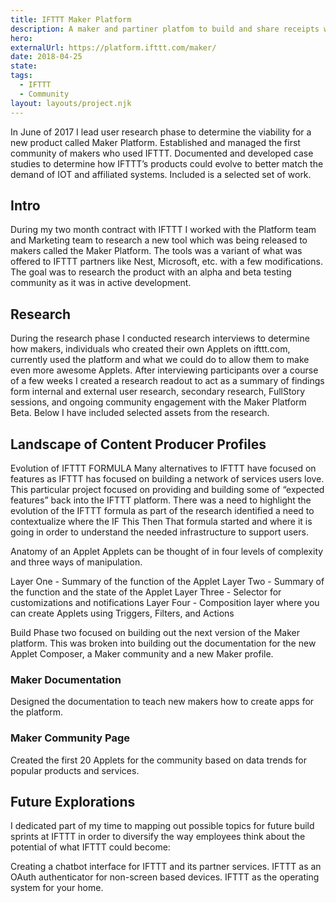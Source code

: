 ```yaml
---
title: IFTTT Maker Platform
description: A maker and partiner platfom to build and share receipts with the larger IFTTT community.
hero:
externalUrl: https://platform.ifttt.com/maker/
date: 2018-04-25
state:
tags:
  - IFTTT
  - Community
layout: layouts/project.njk
---
```


In June of 2017 I lead user research phase to determine the viability for a new product called Maker Platform. Established and managed the first community of makers who used IFTTT. Documented and developed case studies to determine how IFTTT’s products could evolve to better match the demand of IOT and affiliated systems. Included is a selected set of work.

## Intro

During my two month contract with IFTTT I worked with the Platform team and Marketing team to research a new tool which was being released to makers called the Maker Platform. The tools was a variant of what was offered to IFTTT partners like Nest, Microsoft, etc. with a few modifications. The goal was to research the product with an alpha and beta testing community as it was in active development.

## Research

During the research phase I conducted research interviews to determine how makers, individuals who created their own Applets on ifttt.com, currently used the platform and what we could do to allow them to make even more awesome Applets. After interviewing participants over a course of a few weeks I created a research readout to act as a summary of findings form internal and external user research, secondary research, FullStory sessions, and ongoing community engagement with the Maker Platform Beta. Below I have included selected assets from the research.

## Landscape of Content Producer Profiles

Evolution of IFTTT FORMULA
Many alternatives to IFTTT have focused on features as IFTTT has focused on building a network of services users love. This particular project focused on providing and building some of “expected features” back into the IFTTT platform. There was a need to highlight the evolution of the IFTTT formula as part of the research identified a need to contextualize where the IF This Then That formula started and where it is going in order to understand the needed infrastructure to support users.

Anatomy of an Applet
Applets can be thought of in four levels of complexity and three ways of manipulation.

Layer One - Summary of the function of the Applet
Layer Two - Summary of the function and the state of the Applet
Layer Three - Selector for customizations and notifications
Layer Four - Composition layer where you can create Applets using Triggers, Filters, and Actions

Build
Phase two focused on building out the next version of the Maker platform. This was broken into building out the documentation for the new Applet Composer, a Maker community and a new Maker profile.

### Maker Documentation

Designed the documentation to teach new makers how to create apps for the platform.

### Maker Community Page

Created the first 20 Applets for the community based on data trends for popular products and services.

## Future Explorations

I dedicated part of my time to mapping out possible topics for future build sprints at IFTTT in order to diversify the way employees think about the potential of what IFTTT could become:

Creating a chatbot interface for IFTTT and its partner services.
IFTTT as an OAuth authenticator for non-screen based devices.
IFTTT as the operating system for your home.
